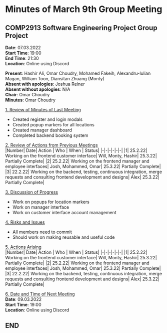 # Minutes of March 9th Group Meeting
## COMP2913 Software Engineering Project Group Project
**Date**: 07.03.2022  
**Start Time**: 19:00  
**End Time**: 21:30  
**Location**: Online using Discord

**Present**: Hashir Ali, Omar Choudry, Mohamed Fakeih, Alexandru-Iulian Magan, William Toon, Diansitan Zhuang (Monty)  
**Absent with apologies**: Joshua Reiner  
**Absent without apologies**: N/A  
**Chair**: Omar Choudry  
**Minutes**: Omar Choudry

<u>1. Review of Minutes of Last Meeting</u>
- Created register and login modals
- Created popup markers for all locations
- Created manager dashboard
- Completed backend booking system

<u>2. Review of Actions from Previous Meetings</u>  
|Number| Date| Action | Who | When | Status|
|-|-|-|-|-|-|
|1| 25.2.22| Working on the frontend customer interface| Will, Monty, Hashir| 25.3.22| Partially Complete|
|2| 25.2.22| Working on the frontend manager and employee interfaces| Josh, Mohammed, Omar| 25.3.22| Partially Complete|
|3| 22.2.22| Working on the backend, testing, continuous integration, merge requests and consulting frontend development and designs| Alex| 25.3.22| Partially Complete|

<u>3. Discussion of Progress</u>
- Work on popups for location markers
- Work on manager interface
- Work on customer interface account management

<u>4. Risks and Issues</u>
- All members need to commit
- Should work on making reusable and useful code


<u>5. Actions Arising</u>  
|Number| Date| Action | Who | When | Status|
|-|-|-|-|-|-|
|1| 25.2.22| Working on the frontend customer interface| Will, Monty, Hashir| 25.3.22| Partially Complete|
|2| 25.2.22| Working on the frontend manager and employee interfaces| Josh, Mohammed, Omar| 25.3.22| Partially Complete|
|3| 22.2.22| Working on the backend, testing, continuous integration, merge requests and consulting frontend development and designs| Alex| 25.3.22| Partially Complete|

<u>6. Date and Time of Next Meeting</u>  
**Date**: 09.03.2022  
**Start Time**: 19:00  
**Location**: Online using Discord
## END
